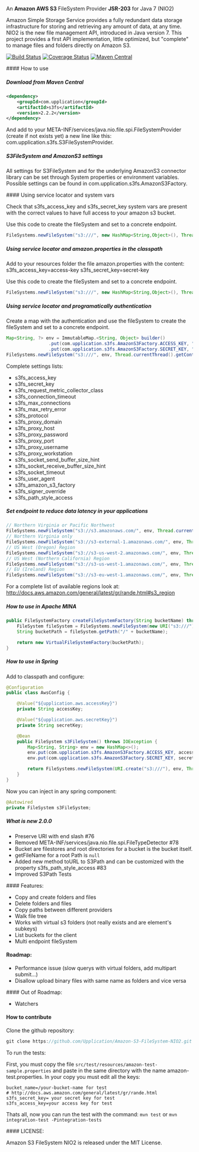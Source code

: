 An **Amazon AWS S3** FileSystem Provider **JSR-203** for Java 7 (NIO2)

Amazon Simple Storage Service provides a fully redundant data storage infrastructure for storing and retrieving any amount of data, at any time.
NIO2 is the new file management API, introduced in Java version 7. 
This project provides a first API implementation, little optimized, but "complete" to manage files and folders directly on Amazon S3.

[![Build Status](https://travis-ci.org/Upplication/Amazon-S3-FileSystem-NIO2.svg?branch=master)](https://travis-ci.org/Upplication/Amazon-S3-FileSystem-NIO2/builds) [![Coverage Status](https://coveralls.io/repos/Upplication/Amazon-S3-FileSystem-NIO2/badge.png?branch=master)](https://coveralls.io/r/Upplication/Amazon-S3-FileSystem-NIO2?branch=master) [![Maven Central](https://maven-badges.herokuapp.com/maven-central/com.upplication/s3fs/badge.svg)](https://maven-badges.herokuapp.com/maven-central/com.upplication/s3fs)

#### How to use

##### Download from Maven Central

```XML
<dependency>
	<groupId>com.upplication</groupId>
	<artifactId>s3fs</artifactId>
	<version>2.2.2</version>
</dependency>
```


And add to your META-INF/services/java.nio.file.spi.FileSystemProvider (create if not exists yet) a new line like this: com.upplication.s3fs.S3FileSystemProvider.

##### S3FileSystem and AmazonS3 settings

All settings for S3FileSystem and for the underlying AmazonS3 connector library can be set through System properties or environment variables.
Possible settings can be found in com.upplication.s3fs.AmazonS3Factory.

#### Using service locator and system vars

Check that s3fs_access_key and s3fs_secret_key system vars are present with the correct values to have full access to your amazon s3 bucket.

Use this code to create the fileSystem and set to a concrete endpoint.

```java
FileSystems.newFileSystem("s3:///", new HashMap<String,Object>(), Thread.currentThread().getContextClassLoader());
```

##### Using service locator and amazon.properties in the classpath

Add to your resources folder the file amazon.properties with the content:
s3fs_access_key=access-key
s3fs_secret_key=secret-key

Use this code to create the fileSystem and set to a concrete endpoint.

```java
FileSystems.newFileSystem("s3:///", new HashMap<String,Object>(), Thread.currentThread().getContextClassLoader());
```

##### Using service locator and programatically authentication

Create a map with the authentication and use the fileSystem to create the fileSystem and set to a concrete endpoint.

```java
Map<String, ?> env = ImmutableMap.<String, Object> builder()
				.put(com.upplication.s3fs.AmazonS3Factory.ACCESS_KEY, "access key")
				.put(com.upplication.s3fs.AmazonS3Factory.SECRET_KEY, "secret key").build()
FileSystems.newFileSystem("s3:///", env, Thread.currentThread().getContextClassLoader());
```

Complete settings lists:

* s3fs_access_key
* s3fs_secret_key
* s3fs_request_metric_collector_class
* s3fs_connection_timeout
* s3fs_max_connections
* s3fs_max_retry_error
* s3fs_protocol
* s3fs_proxy_domain
* s3fs_proxy_host
* s3fs_proxy_password
* s3fs_proxy_port
* s3fs_proxy_username
* s3fs_proxy_workstation
* s3fs_socket_send_buffer_size_hint
* s3fs_socket_receive_buffer_size_hint
* s3fs_socket_timeout
* s3fs_user_agent
* s3fs_amazon_s3_factory
* s3fs_signer_override
* s3fs_path_style_access

##### Set endpoint to reduce data latency in your applications

```java
// Northern Virginia or Pacific Northwest
FileSystems.newFileSystem("s3://s3.amazonaws.com/", env, Thread.currentThread().getContextClassLoader());
// Northern Virginia only
FileSystems.newFileSystem("s3://s3-external-1.amazonaws.com/", env, Thread.currentThread().getContextClassLoader());
// US West (Oregon) Region
FileSystems.newFileSystem("s3://s3-us-west-2.amazonaws.com/", env, Thread.currentThread().getContextClassLoader());
// US West (Northern California) Region
FileSystems.newFileSystem("s3://s3-us-west-1.amazonaws.com/", env, Thread.currentThread().getContextClassLoader());
// EU (Ireland) Region
FileSystems.newFileSystem("s3://s3-eu-west-1.amazonaws.com/", env, Thread.currentThread().getContextClassLoader());
```

For a complete list of available regions look at: http://docs.aws.amazon.com/general/latest/gr/rande.html#s3_region

##### How to use in Apache MINA

```java
public FileSystemFactory createFileSystemFactory(String bucketName) throws IOException, URISyntaxException {
    FileSystem fileSystem = FileSystems.newFileSystem(new URI("s3:///"), env, Thread.currentThread().getContextClassLoader());
    String bucketPath = fileSystem.getPath("/" + bucketName);

    return new VirtualFileSystemFactory(bucketPath);
}
```

##### How to use in Spring

Add to classpath and configure:

```java
@Configuration
public class AwsConfig {

    @Value("${upplication.aws.accessKey}")
    private String accessKey;

    @Value("${upplication.aws.secretKey}")
    private String secretKey;

    @Bean
    public FileSystem s3FileSystem() throws IOException {
        Map<String, String> env = new HashMap<>();
        env.put(com.upplication.s3fs.AmazonS3Factory.ACCESS_KEY, accessKey);
        env.put(com.upplication.s3fs.AmazonS3Factory.SECRET_KEY, secretKey);

        return FileSystems.newFileSystem(URI.create("s3:///"), env, Thread.currentThread().getContextClassLoader());
    }
}
```

Now you can inject in any spring component:

```java
@Autowired
private FileSystem s3FileSystem;
```

##### What is new 2.0.0

* Preserve URI with end slash #76
* Removed META-INF/services/java.nio.file.spi.FileTypeDetector #78
* Bucket are filestores and root directories for a bucket is the bucket itself.
* getFileName for a root Path is ```null```
* Added new method toURL to S3Path and can be customized with the property s3fs_path_style_access #83
* Improved S3Path Tests

#### Features:

* Copy and create folders and files
* Delete folders and files
* Copy paths between different providers
* Walk file tree
* Works with virtual s3 folders (not really exists and are element's subkeys)
* List buckets for the client
* Multi endpoint fileSystem

#### Roadmap:

* Performance issue (slow querys with virtual folders, add multipart submit...)
* Disallow upload binary files with same name as folders and vice versa

#### Out of Roadmap:

* Watchers

#### How to contribute

Clone the github repository:

```java
git clone https://github.com/Upplication/Amazon-S3-FileSystem-NIO2.git
```

To run the tests:

First, you must copy the file `src/test/resources/amazon-test-sample.properties` and paste in the same directory with the name amazon-test.properties. In your copy you must edit all the keys:

```
bucket_name=/your-bucket-name for test
# http://docs.aws.amazon.com/general/latest/gr/rande.html 
s3fs_secret_key= your secret key for test
s3fs_access_key=your access key for test
```

Thats all, now you can run the test with the command: `mvn test` or `mvn integration-test -Pintegration-tests`

#### LICENSE:

Amazon S3 FileSystem NIO2 is released under the MIT License.
